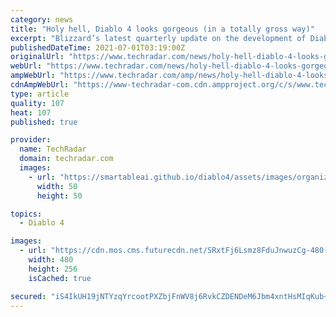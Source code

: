 ```yaml
---
category: news
title: "Holy hell, Diablo 4 looks gorgeous (in a totally gross way)"
excerpt: "Blizzard’s latest quarterly update on the development of Diablo 4 gives a deep-dive look at its gorgeously gruesome art style. From a gameplay perspective, perhaps the most important aspect is that ..."
publishedDateTime: 2021-07-01T03:19:00Z
originalUrl: "https://www.techradar.com/news/holy-hell-diablo-4-looks-gorgeous-in-a-totally-gross-way"
webUrl: "https://www.techradar.com/news/holy-hell-diablo-4-looks-gorgeous-in-a-totally-gross-way"
ampWebUrl: "https://www.techradar.com/amp/news/holy-hell-diablo-4-looks-gorgeous-in-a-totally-gross-way"
cdnAmpWebUrl: "https://www-techradar-com.cdn.ampproject.org/c/s/www.techradar.com/amp/news/holy-hell-diablo-4-looks-gorgeous-in-a-totally-gross-way"
type: article
quality: 107
heat: 107
published: true

provider:
  name: TechRadar
  domain: techradar.com
  images:
    - url: "https://smartableai.github.io/diablo4/assets/images/organizations/techradar.com-50x50.jpg"
      width: 50
      height: 50

topics:
  - Diablo 4

images:
  - url: "https://cdn.mos.cms.futurecdn.net/SRxtFj6Lsmz8FduJnwuzCg-480-80.png"
    width: 480
    height: 256
    isCached: true

secured: "iS4IkUH19jNTYzqYrcootPXZbjFnWV8j6RvkCZDENDeM6Jbm4xntHsMIqKub+bhvEgYuQQL9WQnucmLiR4A6B6PKcNQv4hK1+nFe2bc89kjWGmVIj1UwDl8fd39nbz3Uj5gOmvA90sXVuAuyT1A1wo57WmMD61gQCvcX+26dwIGb0QDMubGOHiAm72Cc5VlLfq5+Y9165Ia2+ioFq7zqrV6c0bm69y0Hg/fYO8/3UTm/VIGctRF8HUn5K2e3QeA8cn8i4j6HMmGf/KVGN4M8Ny4yMeOQiPSwaHdrobT/4ITop2v2P+aMLdQtXwrlSmgL6g3t1/S0hLN08yk1orSz2AsmEl9jIl6RRdpXew461SA=;vjecj90qy/T7vfeg9RM74g=="
---
```


